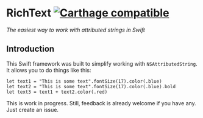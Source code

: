 # RichText [![Carthage compatible](https://img.shields.io/badge/Carthage-compatible-4BC51D.svg?style=flat)](https://github.com/Carthage/Carthage)
*The easiest way to work with attributed strings in Swift*

## Introduction
This Swift framework was built to simplify working with `NSAttributedString`. It allows you to do things like this:

    let text1 = "This is some text".fontSize(17).color(.blue)
    let text2 = "This is some text".fontSize(17).color(.blue).bold
    let text3 = text1 + text2.color(.red)

This is work in progress. Still, feedback is already welcome if you have any. Just create an issue.
